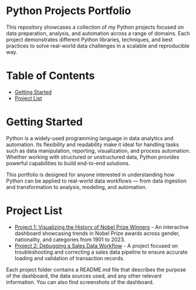 # Python Projects Portfolio
This repository showcases a collection of my Python projects focused on data preparation, analysis, and automation across a range of domains. Each project demonstrates different Python libraries, techniques, and best practices to solve real-world data challenges in a scalable and reproducible way.

# Table of Contents
- [Getting Started](#getting-started)
- [Project List](#project-list)

# Getting Started
Python is a widely-used programming language in data analytics and automation. Its flexibility and readability make it ideal for handling tasks such as data manipulation, reporting, visualization, and process automation. Whether working with structured or unstructured data, Python provides powerful capabilities to build end-to-end solutions.

This portfolio is designed for anyone interested in understanding how Python can be applied to real-world data workflows — from data ingestion and transformation to analysis, modeling, and automation.

# Project List
- [Project 1: Visualizing the History of Nobel Prize Winners](https://github.com/Busted546/Python-Projects/tree/main/Project%201%3A%20%20Visualizing%20the%20History%20of%20Nobel%20Prize%20Winners) - An interactive dashboard showcasing trends in Nobel Prize awards across gender, nationality, and categories from 1901 to 2023.
- [Project 2: Debugging a Sales Data Workflow](https://github.com/Busted546/Python-Projects/tree/main/Project%202%3A%20Debugging%20a%20Sales%20Data%20Workflow) - A project focused on troubleshooting and correcting a sales data pipeline to ensure accurate loading and validation of transaction records.

Each project folder contains a README.md file that describes the purpose of the dashboard, the data sources used, and any other relevant information. You can also find screenshots of the dashboard.

  
